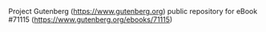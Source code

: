 Project Gutenberg (https://www.gutenberg.org) public repository for
eBook #71115 (https://www.gutenberg.org/ebooks/71115)
